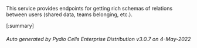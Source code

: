 






This service provides endpoints for getting rich schemas of relations between users (shared data, teams belonging, etc.).

[:summary]

###### Auto generated by Pydio Cells Enterprise Distribution v3.0.7 on 4-May-2022
